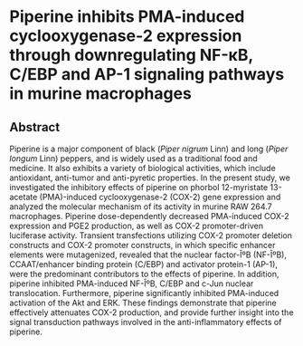 # Piperine inhibits PMA-induced cyclooxygenase-2 expression through downregulating NF-κB, C/EBP and AP-1 signaling pathways in murine macrophages

## Abstract

Piperine is a major component of black (_Piper nigrum_ Linn) and long (_Piper longum_ Linn) peppers, and is widely used as a traditional food and medicine. It also exhibits a variety of biological activities, which include antioxidant, anti-tumor and anti-pyretic properties. In the present study, we investigated the inhibitory effects of piperine on phorbol 12-myristate 13-acetate (PMA)-induced cyclooxygenase-2 (COX-2) gene expression and analyzed the molecular mechanism of its activity in murine RAW 264.7 macrophages. Piperine dose-dependently decreased PMA-induced COX-2 expression and PGE2 production, as well as COX-2 promoter-driven luciferase activity. Transient transfections utilizing COX-2 promoter deletion constructs and COX-2 promoter constructs, in which specific enhancer elements were mutagenized, revealed that the nuclear factor-ÎºB (NF-ÎºB), CCAAT/enhancer binding protein (C/EBP) and activator protein-1 (AP-1), were the predominant contributors to the effects of piperine. In addition, piperine inhibited PMA-induced NF-ÎºB, C/EBP and c-Jun nuclear translocation. Furthermore, piperine significantly inhibited PMA-induced activation of the Akt and ERK. These findings demonstrate that piperine effectively attenuates COX-2 production, and provide further insight into the signal transduction pathways involved in the anti-inflammatory effects of piperine.